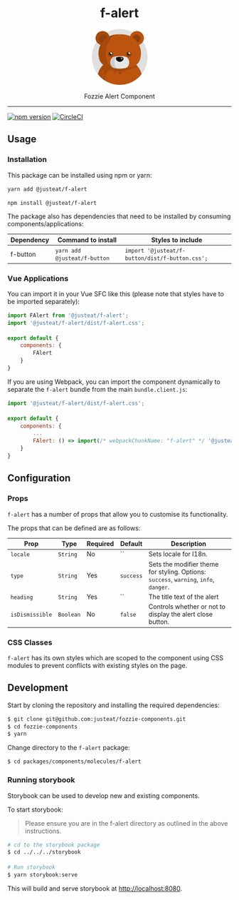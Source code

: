 
<div align="center">
  <h1>f-alert</h1>

  <img width="125" alt="Fozzie Bear" src="../../../../bear.png" />

  <p>Fozzie Alert Component</p>
</div>

---

[![npm version](https://badge.fury.io/js/%40justeat%2Ff-alert.svg)](https://badge.fury.io/js/%40justeat%2Ff-alert)
[![CircleCI](https://circleci.com/gh/justeat/fozzie-components.svg?style=svg)](https://circleci.com/gh/justeat/workflows/fozzie-components)

## Usage

### Installation

This package can be installed using npm or yarn:

```sh
yarn add @justeat/f-alert
```

```sh
npm install @justeat/f-alert
```

The package also has dependencies that need to be installed by consuming components/applications:

| Dependency | Command to install | Styles to include |
| ----- | ----- | ----- |
| f-button | `yarn add @justeat/f-button` | `import '@justeat/f-button/dist/f-button.css';` |

### Vue Applications

You can import it in your Vue SFC like this (please note that styles have to be imported separately):

```js
import FAlert from '@justeat/f-alert';
import '@justeat/f-alert/dist/f-alert.css';

export default {
    components: {
        FAlert
    }
}
```

If you are using Webpack, you can import the component dynamically to separate the `f-alert` bundle from the main `bundle.client.js`:

```js
import '@justeat/f-alert/dist/f-alert.css';

export default {
    components: {
        ...
        FAlert: () => import(/* webpackChunkName: "f-alert" */ '@justeat/f-alert')
    }
}

```

## Configuration

### Props

`f-alert` has a number of props that allow you to customise its functionality.

The props that can be defined are as follows:

| Prop  | Type  | Required | Default | Description |
| ----- | ----- | -------- |------- | ----------- |
| `locale` | `String` | No |`` | Sets locale for I18n. |
| `type` | `String` | Yes |`success` | Sets the modifier theme for styling. Options:  `success`, `warning`, `info`, `danger`. |
| `heading` | `String` | Yes |`` | The title text of the alert |
| `isDismissible` | `Boolean` | No |  `false` | Controls whether or not to display the alert close button. |

### CSS Classes

`f-alert` has its own styles which are scoped to the component using CSS modules to prevent conflicts with existing styles on the page.

## Development

Start by cloning the repository and installing the required dependencies:

```sh
$ git clone git@github.com:justeat/fozzie-components.git
$ cd fozzie-components
$ yarn
```

Change directory to the `f-alert` package:

```sh
$ cd packages/components/molecules/f-alert
```

### Running storybook

Storybook can be used to develop new and existing components.

To start storybook:

> Please ensure you are in the f-alert directory as outlined in the above instructions.

```sh
# cd to the storybook package
$ cd ../../../storybook

# Run storybook
$ yarn storybook:serve
```

This will build and serve storybook at [http://localhost:8080](http://localhost:8080).
